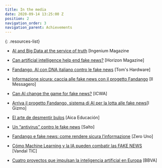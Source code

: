 ```yaml
---
title: In the media
date: 2020-09-14 13:25:00 Z
position: 2
navigation_order: 3
navigation_parent: Achievements
---
```


{: .resources-list}

* [AI and Big Data at the service of truth](https://www.ingenium-magazine.it/en/ai-big-data-al-servizio-della-verita/) [Ingenium Magazine

* [Can artificial intelligence help end fake news?](https://horizon-magazine.eu/article/can-artificial-intelligence-help-end-fake-news.html) [Horizon Magazine]

* [Fandango, AI con DNA italiano contro le fake news](https://www.tomshw.it/altro/fandango-ai-con-dna-italiano-contro-le-fake-news/) [Tom's Hardware]

* [Informazione sicura: caccia alle fake news con il progetto Fandango](https://www.ilmessaggero.it/tecnologia/fandango_fake_news_informazione_live_tech-4131062.html) [Il Messagero] 

* [Can AI change the game for fake news?](https://www.icwa.org/can-ai-change-the-game-for-fake-news/) [ICWA]

* [Arriva il progetto Fandango, sistema di AI per la lotta alle fake news](https://igizmo.it/arriva-il-progetto-fandango-sistema-di-ai-per-la-lotta-alle-fake-news/)[I Gizmo]

* [El arte de desmentir bulos](http://www.aikaeducacion.com/recursos/el-arte-de-desmentir-bulos/) [Aica Educación]

* [Un “antivirus” contro le fake news](https://www.salto.bz/it/article/20122018/un-antivirus-contro-le-fake-news) [Salto]

* [Fandango e fake news: come rendere sicura l’informazione](https://www.zerounoweb.it/analytics/big-data/fandango-e-fake-news-come-rendere-sicura-linformazione/) [Zero Uno]

* [Cómo Machine Learning y la IA pueden combatir las FAKE NEWS](https://vandalytic.com/como-machine-learning-y-la-ia-pueden-combatir-las-fake-news/) [Vandal TIC]

* [Cuatro proyectos que impulsan la inteligencia artificial en Europa](https://www.bbva.com/es/cuatro-proyectos-que-impulsan-la-inteligencia-artificial-en-europa) [BBVA]